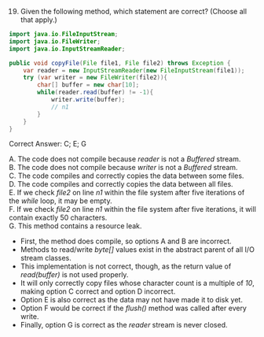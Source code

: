 19. Given the following method, which statement are correct? (Choose all that apply.)

```java
import java.io.FileInputStream;
import java.io.FileWriter;
import java.io.InputStreamReader;

public void copyFile(File file1, File file2) throws Exception {
    var reader = new InputStreamReader(new FileInputStream(file1));
    try (var writer = new FileWriter(file2)){
        char[] buffer = new char[10];
        while(reader.read(buffer) != -1){
            writer.write(buffer);
            // n1
        }
    }
}
```

Correct Answer: C; E; G

A. The code does not compile because *reader* is not a *Buffered* stream. <br>
B. The code does not compile because *writer* is not a *Buffered* stream. <br>
C. The code compiles and correctly copies the data between some files.<br>
D. The code compiles and correctly copies the data between all files. <br>
E. If we check *file2* on line *n1* within the file system after five iterations of the *while* loop, it may be empty. <br>
F. If we check *file2* on line *n1* within the file system after five iterations, it will contain exactly 50 characters. <br>
G. This method contains a resource leak. <br>


- First, the method does compile, so options A and B are incorrect.
- Methods to read/write *byte[]* values exist in the abstract parent of all I/O stream classes.
- This implementation is not correct, though, as the return value of *read(buffer)* is not used properly.
- It will only correctly copy files whose character count is a multiple of *10*, making option C correct and option 
  D incorrect.
- Option E is also correct as the data may not have made it to disk yet.
- Option F would be correct if the *flush()* method was called after every write.
- Finally, option G is correct as the *reader* stream is never closed.